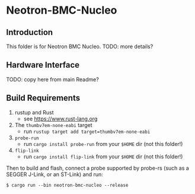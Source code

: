 # Neotron-BMC-Nucleo

## Introduction
This folder is for Neotron BMC Nucleo.
TODO: more details?

## Hardware Interface
TODO: copy here from main Readme?

## Build Requirements

1. rustup and Rust
   - see https://www.rust-lang.org
2. The `thumbv7em-none-eabi` target
   - run `rustup target add target=thumbv7em-none-eabi`
3. `probe-run`
   - run `cargo install probe-run` from your `$HOME` dir (not this folder!)
4. `flip-link`
   - run `cargo install flip-link` from your `$HOME` dir (not this folder!)

Then to build and flash, connect a probe supported by probe-rs (such as a SEGGER J-Link, or an ST-Link) and run:

```
$ cargo run --bin neotron-bmc-nucleo --release
```